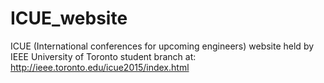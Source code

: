 # ICUE_website
ICUE (International conferences for upcoming engineers) website held by IEEE University of Toronto student branch at: http://ieee.toronto.edu/icue2015/index.html

